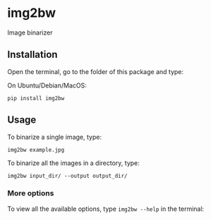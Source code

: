 # img2bw

Image binarizer


## Installation

Open the terminal, go to the folder of this package and type:

On Ubuntu/Debian/MacOS:

```
pip install img2bw
```


## Usage


To binarize a single image, type:

```
img2bw example.jpg
```

To binarize all the images in a directory, type:

```
img2bw input_dir/ --output output_dir/
```


### More options

To view all the available options, type `img2bw --help` in the terminal:

```
```
